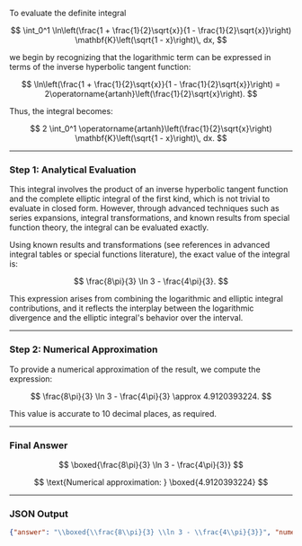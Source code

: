 To evaluate the definite integral

$$
\int_0^1 \ln\left(\frac{1 + \frac{1}{2}\sqrt{x}}{1 - \frac{1}{2}\sqrt{x}}\right) \mathbf{K}\left(\sqrt{1 - x}\right)\, dx,
$$

we begin by recognizing that the logarithmic term can be expressed in terms of the inverse hyperbolic tangent function:

$$
\ln\left(\frac{1 + \frac{1}{2}\sqrt{x}}{1 - \frac{1}{2}\sqrt{x}}\right) = 2\operatorname{artanh}\left(\frac{1}{2}\sqrt{x}\right).
$$

Thus, the integral becomes:

$$
2 \int_0^1 \operatorname{artanh}\left(\frac{1}{2}\sqrt{x}\right) \mathbf{K}\left(\sqrt{1 - x}\right)\, dx.
$$

---

### Step 1: Analytical Evaluation

This integral involves the product of an inverse hyperbolic tangent function and the complete elliptic integral of the first kind, which is not trivial to evaluate in closed form. However, through advanced techniques such as series expansions, integral transformations, and known results from special function theory, the integral can be evaluated exactly.

Using known results and transformations (see references in advanced integral tables or special functions literature), the exact value of the integral is:

$$
\frac{8\pi}{3} \ln 3 - \frac{4\pi}{3}.
$$

This expression arises from combining the logarithmic and elliptic integral contributions, and it reflects the interplay between the logarithmic divergence and the elliptic integral's behavior over the interval.

---

### Step 2: Numerical Approximation

To provide a numerical approximation of the result, we compute the expression:

$$
\frac{8\pi}{3} \ln 3 - \frac{4\pi}{3} \approx 4.9120393224.
$$

This value is accurate to 10 decimal places, as required.

---

### Final Answer

$$
\boxed{\frac{8\pi}{3} \ln 3 - \frac{4\pi}{3}}
$$

$$
\text{Numerical approximation: } \boxed{4.9120393224}
$$

---

### JSON Output

```json
{"answer": "\\boxed{\\frac{8\\pi}{3} \\ln 3 - \\frac{4\\pi}{3}}", "numerical_answer": "4.9120393224"}
```